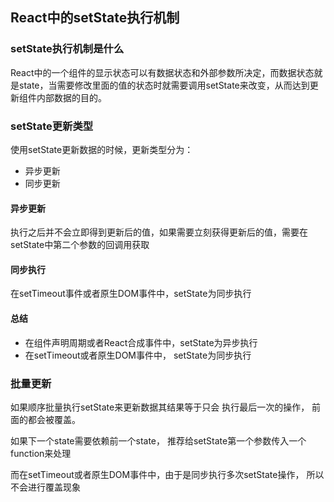 ## React中的setState执行机制



### setState执行机制是什么

React中的一个组件的显示状态可以有数据状态和外部参数所决定，而数据状态就是state，当需要修改里面的值的状态时就需要调用setState来改变，从而达到更新组件内部数据的目的。





### setState更新类型

使用setState更新数据的时候，更新类型分为： 

- 异步更新
- 同步更新



#### 异步更新

执行之后并不会立即得到更新后的值，如果需要立刻获得更新后的值，需要在setState中第二个参数的回调用获取



#### 同步执行

在setTimeout事件或者原生DOM事件中，setState为同步执行



#### 总结

- 在组件声明周期或者React合成事件中，setState为异步执行
- 在setTimeout或者原生DOM事件中， setState为同步执行



### 批量更新

如果顺序批量执行setState来更新数据其结果等于只会 执行最后一次的操作， 前面的都会被覆盖。

如果下一个state需要依赖前一个state， 推荐给setState第一个参数传入一个function来处理

而在setTimeout或者原生DOM事件中，由于是同步执行多次setState操作， 所以不会进行覆盖现象

